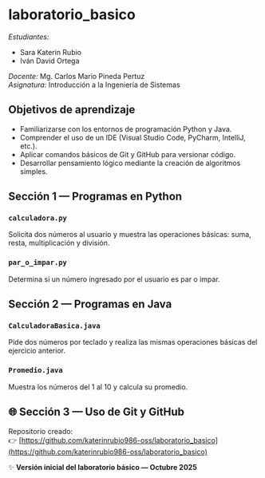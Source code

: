 # laboratorio_basico
*Estudiantes:*
- Sara Katerin Rubio  
- Iván David Ortega  

*Docente:* Mg. Carlos Mario Pineda Pertuz  
*Asignatura:* Introducción a la Ingeniería de Sistemas  

## Objetivos de aprendizaje

- Familiarizarse con los entornos de programación Python y Java.  
- Comprender el uso de un IDE (Visual Studio Code, PyCharm, IntelliJ, etc.).  
- Aplicar comandos básicos de Git y GitHub para versionar código.  
- Desarrollar pensamiento lógico mediante la creación de algoritmos simples.

## Sección 1 — Programas en Python

### `calculadora.py`
Solicita dos números al usuario y muestra las operaciones básicas: suma, resta, multiplicación y división.

### `par_o_impar.py`
Determina si un número ingresado por el usuario es par o impar.


## Sección 2 — Programas en Java

### `CalculadoraBasica.java`
Pide dos números por teclado y realiza las mismas operaciones básicas del ejercicio anterior.

### `Promedio.java`
Muestra los números del 1 al 10 y calcula su promedio.


## 🌐 Sección 3 — Uso de Git y GitHub

Repositorio creado:  
👉 [https://github.com/katerinrubio986-oss/laboratorio_basico](https://github.com/katerinrubio986-oss/laboratorio_basico)


✨ **Versión inicial del laboratorio básico — Octubre 2025**
